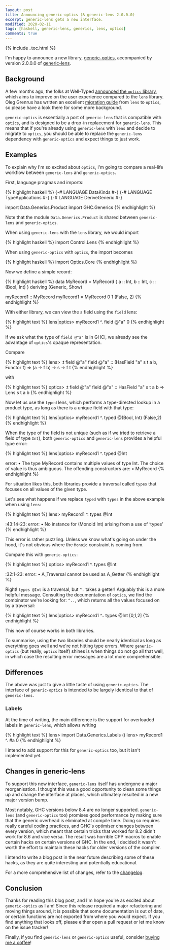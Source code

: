 ```yaml
---
layout: post
title: Announcing generic-optics (& generic-lens 2.0.0.0)
excerpt: generic-lens gets a new interface.
modified: 2020-02-11
tags: [haskell, generic-lens, generics, lens, optics]
comments: true
---
```


{% include _toc.html %}

I'm happy to announce a new library,
[generic-optics](https://hackage.haskell.org/package/generic-optics),
accompanied by version 2.0.0.0 of [generic-lens](https://hackage.haskell.org/package/generic-lens).

## Background

A few months ago, the folks at Well-Typed [announced the `optics`
library](https://www.well-typed.com/blog/2019/09/announcing-the-optics-library/),
which aims to improve on the user experience compared to the `lens` library.
Oleg Grenrus has written an excellent [migration guide](http://oleg.fi/gists/posts/2020-01-25-case-study-migration-from-lens-to-optics.html)
from `lens` to `optics`, so please have a look there for some more background.

`generic-optics` is essentially a port of `generic-lens` that is
compatible with `optics`, and is designed to be a drop-in replacement
for `generic-lens`. This means that if you're already using `generic-lens`
with `lens` and decide to migrate to `optics`, you should be able to replace the
`generic-lens` dependency with `generic-optics` and expect things to just work.

## Examples

To explain why I'm so excited about `optics`, I'm going to
compare a real-life workflow between `generic-lens` and `generic-optics`.

First, language pragmas and imports:

{% highlight haskell %}
{-# LANGUAGE DataKinds #-}
{-# LANGUAGE TypeApplications #-}
{-# LANGUAGE DeriveGeneric #-}

import Data.Generics.Product
import GHC.Generics
{% endhighlight %}

Note that the module `Data.Generics.Product` is shared between
`generic-lens` and `generic-optics`.

When using `generic-lens` with the `lens` library, we would import

{% highlight haskell %}
import Control.Lens
{% endhighlight %}

When using `generic-optics` with `optics`, the import becomes

{% highlight haskell %}
import Optics.Core
{% endhighlight %}

Now we define a simple record:

{% highlight haskell %}
data MyRecord = MyRecord { a :: Int, b :: Int, c :: (Bool, Int) }
  deriving (Generic, Show)

myRecord1 :: MyRecord
myRecord1 = MyRecord 0 1 (False, 2)
{% endhighlight %}

With either library, we can view the `a` field using
the `field` lens:

{% highlight text %}
lens|optics> myRecord1 ^. field @"a"
0
{% endhighlight %}

If we ask what the type of `field @"a"` is in GHCi, we already see
the advantage of `optics`'s opaque representation.

Compare

{% highlight text %}
lens> :t field @"a"
field @"a"
  :: (HasField "a" s t a b, Functor f) => (a -> f b) -> s -> f t
{% endhighlight %}

with

{% highlight text %}
optics> :t field @"a"
field @"a" :: HasField "a" s t a b => Lens s t a b
{% endhighlight %}

Now let us use the `typed` lens, which performs a type-directed lookup in
a product type, as long as there is a unique field with that type:

{% highlight text %}
lens|optics> myRecord1 ^. typed @(Bool, Int)
(False,2)
{% endhighlight %}

When the type of the field is not unique (such as if we tried to retrieve a field
of type `Int`), both `generic-optics` and `generic-lens` provides a helpful type error:

{% highlight text %}
lens|optics> myRecord1 ^. typed @Int

<interactive> error:
    • The type MyRecord contains multiple values of type Int.
      The choice of value is thus ambiguous. The offending constructors are:
      • MyRecord
{% endhighlight %}

For situation likes this, both libraries provide a traversal called
`types` that focuses on all values of the given type.

Let's see what happens if we replace `typed` with `types` in the above
example when using `lens`:

{% highlight text %}
lens> myRecord1 ^. types @Int

<interactive>:43:14-23: error:
    • No instance for (Monoid Int) arising from a use of ‘types’
{% endhighlight %}

This error is rather puzzling. Unless we know what's going on under
the hood, it's not obvious where the `Monoid` constraint is coming from.

Compare this with `generic-optics`:

{% highlight text %}
optics> myRecord1 ^. types @Int

<interactive>:32:1-23: error:
    • A_Traversal cannot be used as A_Getter
{% endhighlight %}

Right! `types @Int` is a traversal, but `^.` takes a getter!
Arguably this is a more helpful message. Consulting the documentation
of `optics`, we find the combinator we're looking for: `^..`, which returns
all the values focused on by a traversal:

{% highlight text %}
lens|optics> myRecord1 ^.. types @Int
[0,1,2]
{% endhighlight %}

This now of course works in both libraries.

To summarise, using the two libraries should be nearly identical as
long as everything goes well and we're not hitting type errors.
Where `generic-optics` (but really, `optics` itself) shines is when things
do not go all that well, in which case the resulting error messages are a lot more
comprehensible.

## Differences

The above was just to give a little taste of using
`generic-optics`. The interface of `generic-optics` is
intended to be largely identical to that of `generic-lens`.

### Labels

At the time of writing, the main difference is the support for overloaded
labels in `generic-lens`, which allows writing

{% highlight text %}
lens> import Data.Generics.Labels ()
lens> myRecord1 ^. #a
0
{% endhighlight %}

I intend to add support for this for `generic-optics` too, but it
isn't implemented yet.

## Changes in generic-lens

To support this new interface, `generic-lens` itself has undergone a major
reorganisation. I thought this was a good opportunity to clean some things
up and change the interface at places, which ultimately resulted in a new major
version bump.

Most notably, GHC versions below 8.4 are no longer
supported. `generic-lens` (and `generic-optics` too) promises good
performance by making sure that the generic overhead is eliminated at
compile time.  Doing so requires really careful coding practices, and
GHC's optimiser changes between every version, which meant that
certain tricks that worked for 8.2 didn't work for 8.6 and vice
versa. The result was horrible CPP macros to enable certain hacks on
certain versions of GHC. In the end, I decided it wasn't worth the
effort to maintain these hacks for older versions of the compiler.

I intend to write a blog post in the near future describing some of these
hacks, as they are quite interesting and potentially educational.

For a more comprehensive list of changes, refer to the
[changelog](https://github.com/kcsongor/generic-lens/blob/master/generic-lens/ChangeLog.md).


## Conclusion

Thanks for reading this blog post, and I'm hope you're as excited
about `generic-optics` as I am! Since this release required a major refactoring
and moving things around, it is possible that some documentation is out of date, or
certain functions are not exported from where you would expect. If you find anything
that looks off, please either open a pull request or let me know on the issue tracker!

Finally, if you find `generic-lens` or `generic-optics` useful,
consider [buying me a coffee](https://github.com/sponsors/kcsongor)!
